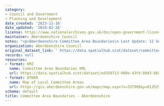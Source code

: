 ```yaml
---
category:
- Council and Government
- Planning and Development
date_created: '2023-11-16'
date_updated: '2024-02-26'
license: https://www.nationalarchives.gov.uk/doc/open-government-licence/version/3/
maintainer: Aberdeenshire Council
notes: "<p>Aberdeenshire Committee Area Boundaries\n Last Update: 12 Sep 2019\n Polygon</p>"
organization: Aberdeenshire Council
original_dataset_link: ' https://data.spatialhub.scot/dataset/committee_area_boundaries-as'
records: null
resources:
- format: KMZ
  name: Committee Area Boundaries KML
  url: https://data.spatialhub.scot/dataset/ed350713-080e-43fd-89d3-865b91667b55/resource/7506a935-3b31-4db5-af2a-8d20ed645d49/download/aberdeenshire_council_committee_areas.kmz
- format: OTHER
  name: Map of Local Committee Areas
  url: https://gis.aberdeenshire.gov.uk/maps/map.aspx?x=337908&y=813529&resolution=200&epsg=27700&mapname=aberdeenshire&baseLayer=OS%20Greyscale&datalayers=Aberdeenshire%20Council%20Committee%20Areas
schema: default
title: Committee Area Boundaries - Aberdeenshire
---
```


